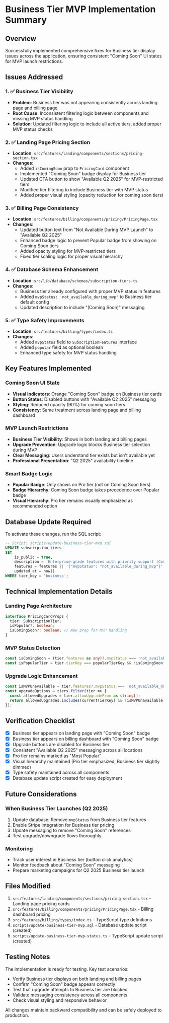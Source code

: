 # Business Tier MVP Implementation Summary

## Overview
Successfully implemented comprehensive fixes for Business tier display issues across the application, ensuring consistent "Coming Soon" UI states for MVP launch restrictions.

## Issues Addressed

### 1. ✅ Business Tier Visibility
- **Problem**: Business tier was not appearing consistently across landing page and billing page
- **Root Cause**: Inconsistent filtering logic between components and missing MVP status handling
- **Solution**: Updated filtering logic to include all active tiers, added proper MVP status checks

### 2. ✅ Landing Page Pricing Section
- **Location**: `src/features/landing/components/sections/pricing-section.tsx`
- **Changes**:
  - Added `isComingSoon` prop to `PricingCard` component
  - Implemented "Coming Soon" badge display for Business tier
  - Updated CTA button to show "Available Q2 2025" for MVP-restricted tiers
  - Modified tier filtering to include Business tier with MVP status
  - Added proper visual styling (opacity reduction for coming soon tiers)

### 3. ✅ Billing Page Consistency  
- **Location**: `src/features/billing/components/pricing/PricingPage.tsx`
- **Changes**:
  - Updated button text from "Not Available During MVP Launch" to "Available Q2 2025"
  - Enhanced badge logic to prevent Popular badge from showing on Coming Soon tiers
  - Added opacity styling for MVP-restricted tiers
  - Fixed tier scaling logic for proper visual hierarchy

### 4. ✅ Database Schema Enhancement
- **Location**: `src/lib/database/schemas/subscription-tiers.ts`
- **Changes**:
  - Business tier already configured with proper MVP status in features
  - Added `mvpStatus: 'not_available_during_mvp'` to Business tier default config
  - Updated description to include "(Coming Soon)" messaging

### 5. ✅ Type Safety Improvements
- **Location**: `src/features/billing/types/index.ts`
- **Changes**:
  - Added `mvpStatus` field to `SubscriptionFeatures` interface
  - Added `popular` field as optional boolean
  - Enhanced type safety for MVP status handling

## Key Features Implemented

### Coming Soon UI State
- **Visual Indicators**: Orange "Coming Soon" badge on Business tier cards
- **Button States**: Disabled buttons with "Available Q2 2025" messaging  
- **Styling**: Reduced opacity (90%) for coming soon tiers
- **Consistency**: Same treatment across landing page and billing dashboard

### MVP Launch Restrictions
- **Business Tier Visibility**: Shows in both landing and billing pages
- **Upgrade Prevention**: Upgrade logic blocks Business tier selection during MVP
- **Clear Messaging**: Users understand tier exists but isn't available yet
- **Professional Presentation**: "Q2 2025" availability timeline

### Smart Badge Logic
- **Popular Badge**: Only shows on Pro tier (not on Coming Soon tiers)
- **Badge Hierarchy**: Coming Soon badge takes precedence over Popular badge
- **Visual Hierarchy**: Pro tier remains visually emphasized as recommended option

## Database Update Required

To activate these changes, run the SQL script:
```sql
-- Script: scripts/update-business-tier-mvp.sql
UPDATE subscription_tiers 
SET 
    is_public = true,
    description = 'Enterprise-grade features with priority support (Coming Soon)',
    features = features || '{"mvpStatus": "not_available_during_mvp"}'::json,
    updated_at = now()
WHERE tier_key = 'business';
```

## Technical Implementation Details

### Landing Page Architecture
```typescript
interface PricingCardProps {
  tier: SubscriptionTier;
  isPopular?: boolean;
  isComingSoon?: boolean; // New prop for MVP handling
}
```

### MVP Status Detection
```typescript
const isComingSoon = (tier.features as any)?.mvpStatus === 'not_available_during_mvp';
const isPopularTier = tier.tierKey === popularTierKey && !isComingSoon;
```

### Upgrade Logic Enhancement
```typescript
const isMVPUnavailable = tier.features?.mvpStatus === 'not_available_during_mvp';
const upgradeOptions = tiers.filter(tier => {
  const allowedUpgrades = tier.allowUpgradeFrom as string[];
  return allowedUpgrades.includes(currentTierKey) && !isMVPUnavailable;
});
```

## Verification Checklist

- [x] Business tier appears on landing page with "Coming Soon" badge
- [x] Business tier appears on billing dashboard with "Coming Soon" badge  
- [x] Upgrade buttons are disabled for Business tier
- [x] Consistent "Available Q2 2025" messaging across all locations
- [x] Pro tier remains marked as "Most Popular" 
- [x] Visual hierarchy maintained (Pro tier emphasized, Business tier slightly dimmed)
- [x] Type safety maintained across all components
- [x] Database update script created for easy deployment

## Future Considerations

### When Business Tier Launches (Q2 2025)
1. Update database: Remove `mvpStatus` from Business tier features
2. Enable Stripe integration for Business tier pricing
3. Update messaging to remove "Coming Soon" references
4. Test upgrade/downgrade flows thoroughly

### Monitoring
- Track user interest in Business tier (button click analytics)
- Monitor feedback about "Coming Soon" messaging
- Prepare marketing campaigns for Q2 2025 Business tier launch

## Files Modified

1. `src/features/landing/components/sections/pricing-section.tsx` - Landing page pricing cards
2. `src/features/billing/components/pricing/PricingPage.tsx` - Billing dashboard pricing  
3. `src/features/billing/types/index.ts` - TypeScript type definitions
4. `scripts/update-business-tier-mvp.sql` - Database update script (created)
5. `scripts/update-business-tier-mvp-status.ts` - TypeScript update script (created)

## Testing Notes

The implementation is ready for testing. Key test scenarios:
- Verify Business tier displays on both landing and billing pages
- Confirm "Coming Soon" badge appears correctly
- Test that upgrade attempts to Business tier are blocked
- Validate messaging consistency across all components
- Check visual styling and responsive behavior

All changes maintain backward compatibility and can be safely deployed to production.